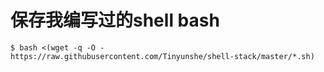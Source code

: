 # 保存我编写过的shell bash

    $ bash <(wget -q -O - https://raw.githubusercontent.com/Tinyunshe/shell-stack/master/*.sh)
